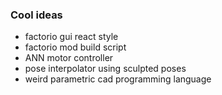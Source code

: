 ### Cool ideas

- factorio gui react style
- factorio mod build script
- ANN motor controller
- pose interpolator using sculpted poses
- weird parametric cad programming language
